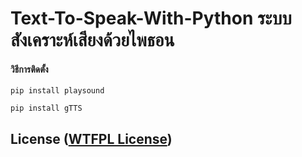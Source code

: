 # Text-To-Speak-With-Python ระบบสังเคราะห์เสียงด้วยไพธอน
#### วิธีการติดตั้ง

```
pip install playsound
```
```
pip install gTTS
```

## License ([WTFPL License](https://en.wikipedia.org/wiki/WTFPL))
